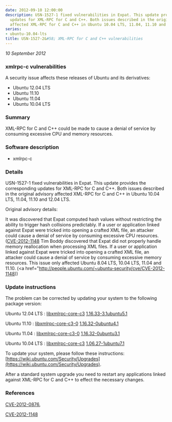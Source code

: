 ```yaml
---
date: 2012-09-10 12:00:00
description: USN-1527-1 fixed vulnerabilities in Expat. This update provides the corresponding
  updates for XML-RPC for C and C++. Both issues described in the original advisory
  affected XML-RPC for C and C++ in Ubuntu 10.04 LTS, 11.04, 11.10 and 12.04 LTS.
series:
- ubuntu-10.04-lts
title: USN-1527-2&#58; XML-RPC for C and C++ vulnerabilities
---
```


*10 September 2012*

### xmlrpc-c vulnerabilities

A security issue affects these releases of Ubuntu and its derivatives:

* Ubuntu 12.04 LTS
* Ubuntu 11.10
* Ubuntu 11.04
* Ubuntu 10.04 LTS

### Summary

XML-RPC for C and C++ could be made to cause a denial of service by consuming excessive CPU and memory resources. 

### Software description

* xmlrpc-c 

### Details

USN-1527-1 fixed vulnerabilities in Expat. This update provides the corresponding updates for XML-RPC for C and C++. Both issues described in the original advisory affected XML-RPC for C and C++ in Ubuntu 10.04 LTS, 11.04, 11.10 and 12.04 LTS.

Original advisory details:

 It was discovered that Expat computed hash values without restricting the ability to trigger hash collisions predictably. If a user or application linked against Expat were tricked into opening a crafted XML file, an attacker could cause a denial of service by consuming excessive CPU resources. ([CVE-2012-1148](http://people.ubuntu.com/~ubuntu-security/cve/CVE-2012-0876">CVE-2012-0876</a>) Tim Boddy discovered that Expat did not properly handle memory reallocation when processing XML files. If a user or application linked against Expat were tricked into opening a crafted XML file, an attacker could cause a denial of service by consuming excessive memory resources. This issue only affected Ubuntu 8.04 LTS, 10.04 LTS, 11.04 and 11.10. (<a href="http://people.ubuntu.com/~ubuntu-security/cve/CVE-2012-1148)) 

### Update instructions

The problem can be corrected by updating your system to the following package version:

Ubuntu 12.04 LTS
 : [libxmlrpc-core-c3](https://launchpad.net/ubuntu/+source/xmlrpc-c) <span> [1.16.33-3.1ubuntu5.1](https://launchpad.net/ubuntu/+source/xmlrpc-c/1.16.33-3.1ubuntu5.1) </span> 

Ubuntu 11.10
 : [libxmlrpc-core-c3-0](https://launchpad.net/ubuntu/+source/xmlrpc-c) <span> [1.16.32-0ubuntu4.1](https://launchpad.net/ubuntu/+source/xmlrpc-c/1.16.32-0ubuntu4.1) </span> 

Ubuntu 11.04
 : [libxmlrpc-core-c3-0](https://launchpad.net/ubuntu/+source/xmlrpc-c) <span> [1.16.32-0ubuntu3.1](https://launchpad.net/ubuntu/+source/xmlrpc-c/1.16.32-0ubuntu3.1) </span> 

Ubuntu 10.04 LTS
 : [libxmlrpc-core-c3](https://launchpad.net/ubuntu/+source/xmlrpc-c) <span> [1.06.27-1ubuntu7.1](https://launchpad.net/ubuntu/+source/xmlrpc-c/1.06.27-1ubuntu7.1) </span> 

To update your system, please follow these instructions: [https://wiki.ubuntu.com/Security/Upgrades](https://wiki.ubuntu.com/Security/Upgrades).

After a standard system upgrade you need to restart any applications linked against XML-RPC for C and C++ to effect the necessary changes. 

### References

 
 [CVE-2012-0876](http://people.ubuntu.com/~ubuntu-security/cve/CVE-2012-0876), 

 [CVE-2012-1148](http://people.ubuntu.com/~ubuntu-security/cve/CVE-2012-1148)